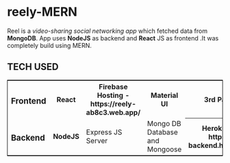 # reely-MERN

Reel is a _video-sharing social networking app_ which fetched data from **MongoDB**. App uses **NodeJS** as backend and **React** JS as frontend .It was completely build using MERN.

## TECH USED

<table style="width:100% ; border:1px solid black;">
  <tr>
    <th><h3>Frontend</h3></th>
    <th><b>React</b></th> 
    <th>Firebase Hosting - https://reely-ab8c3.web.app/</th>
    <th>Material UI</th>
    <th>3rd Party Ticker</th> 
  </tr>
  <tr>
    <td><h3>Backend</h3></td>
    <td><b>NodeJS</b></td>
    <td>Express JS Server</td>
    <td>Mongo DB Database and Mongoose</td>
    <th>Heroku Hosting - https://reely-backend.herokuapp.com/</th>
 </tr>
</table>
